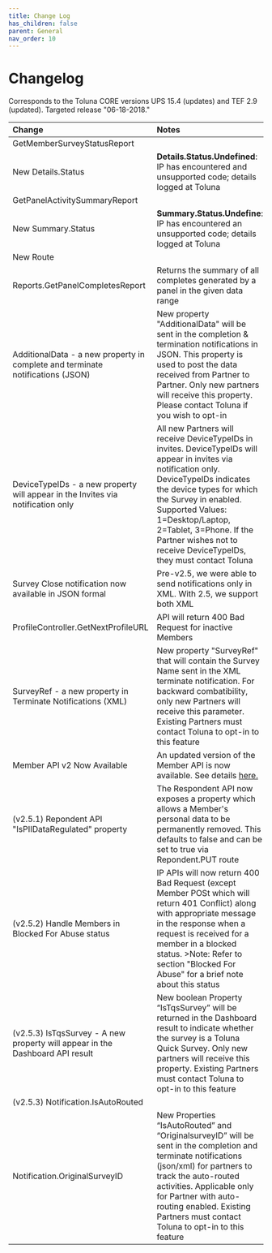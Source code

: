 ```yaml
---
title: Change Log
has_children: false
parent: General
nav_order: 10
---
```


# Changelog

Corresponds to the Toluna CORE versions UPS 15.4 (updates) and TEF 2.9 (updated). Targeted release "06-18-2018."

| Change | Notes |
| :--- | :--- |
| GetMemberSurveyStatusReport
New Details.Status | **Details.Status.Undefined**: IP has encountered and unsupported code; details logged at Toluna |
| GetPanelActivitySummaryReport
New Summary.Status | **Summary.Status.Undefine**: IP has encountered an unsupported code; details logged at Toluna |
| New Route
Reports.GetPanelCompletesReport | Returns the summary of all completes generated by a panel in the given data range |
| AdditionalData - a new property in complete and terminate notifications (JSON) | New property "AdditionalData" will be sent in the completion & termination notifications in JSON. This property is used to post the data received from Partner to Partner. Only new partners will receive this property. Please contact Toluna if you wish to opt-in |
| DeviceTypeIDs - a new property will appear in the Invites via notification only | All new Partners will receive DeviceTypeIDs in invites. DeviceTypeIDs will appear in invites via notification only. DeviceTypeIDs indicates the device types for which the Survey in enabled. Supported Values: 1=Desktop/Laptop, 2=Tablet, 3=Phone. If the Partner wishes not to receive DeviceTypeIDs, they must contact Toluna |
| Survey Close notification now available in JSON formal | Pre-v2.5, we were able to send notifications only in XML. With 2.5, we support both XML |
| ProfileController.GetNextProfileURL | API will return 400 Bad Request for inactive Members |
| SurveyRef - a new property in Terminate Notifications (XML) | New property "SurveyRef" that will contain the Survey Name sent in the XML terminate notification. For backward combatibility, only new Partners will receive this parameter. Existing Partners must contact Toluna to opt-in to this feature |
| Member API v2 Now Available | An updated version of the Member API is now available. See details [here.](http://docs.integratedpanel.toluna.com/membermanagement/v2/) |
| (v2.5.1) Repondent API "IsPIIDataRegulated" property | The Respondent API now exposes a property which allows a Member's personal data to be permanently removed. This defaults to false and can be set to true via Repondent.PUT route |
| (v2.5.2) Handle Members in Blocked For Abuse status | IP APIs will now return 400 Bad Request (except Member POSt which will return 401 Conflict) along with appropriate message in the response when a request is received for a member in a blocked status. >Note: Refer to section "Blocked For Abuse" for a brief note about this status |
| (v2.5.3) IsTqsSurvey - A new property will appear in the Dashboard API result | New boolean Property “IsTqsSurvey” will be returned in the Dashboard result to indicate whether the survey is a Toluna Quick Survey. Only new partners will receive this property. Existing Partners must contact Toluna to opt-in to this feature |
| (v2.5.3) Notification.IsAutoRouted
Notification.OriginalSurveyID | New Properties “IsAutoRouted” and “OriginalsurveyID” will be sent in the completion and terminate notifications (json/xml) for partners to track the auto-routed activities. Applicable only for Partner with auto-routing enabled. Existing Partners must contact Toluna to opt-in to this feature |
